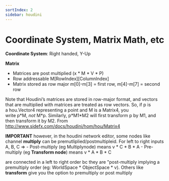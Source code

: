 ```yaml
---
sortIndex: 2
sidebar: houdini
---
```


# Coordinate System, Matrix Math, etc

**Coordinate System**: Right handed, Y-Up

**Matrix**
- Matrices are post multiplied (x * M * V * P)
- Row addressable M[RowIndex][ColumnIndex]
- Matrix stored as row major m[0]-m[3] = first row, m[4]-m[7] = second row

Note that Houdini’s matrices are stored in row-major format, and vectors that are multiplied with matrices are treated as row vectors. So, if p is a hou.Vector4 representing a point and M is a Matrix4, you write p\*M, *not* M\*p. Similarly, p\*M1\*M2 will first transform p by M1, and then transform it by M2.
From <http://www.sidefx.com/docs/houdini/hom/hou/Matrix4>

**IMPORTANT** however, in the houdini network editor, some nodes like channel **multiply** can be premutliplied/postmultipleid. For left to right  inputs A, B, C =>
	- Post-multiply (eg Multiplynode) means v * C * B * A
	- Pre-multiply (eg **Transform node**) means v * A * B * C

are connected in a left to right order bc they are "post-multiply  implying a premultiply order (eg: WorldSpace * ObjectSpace * v).  Others like **transform** give you the option to premultiply or post multiply
